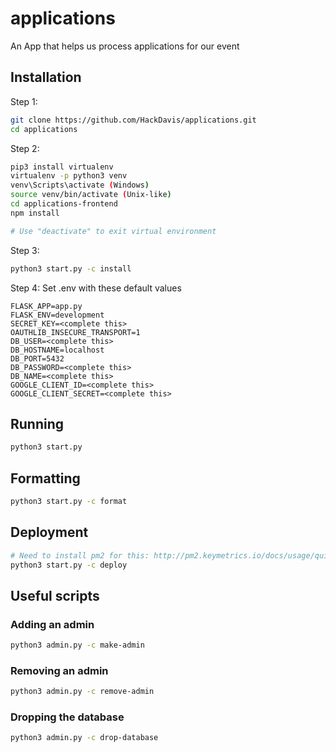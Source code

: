 # applications
An App that helps us process applications for our event

## Installation

Step 1:
```bash
git clone https://github.com/HackDavis/applications.git
cd applications
```

Step 2:
```bash
pip3 install virtualenv
virtualenv -p python3 venv
venv\Scripts\activate (Windows)
source venv/bin/activate (Unix-like)
cd applications-frontend
npm install

# Use "deactivate" to exit virtual environment
```

Step 3:
```bash
python3 start.py -c install
```

Step 4: Set .env with these default values
```
FLASK_APP=app.py
FLASK_ENV=development
SECRET_KEY=<complete this>
OAUTHLIB_INSECURE_TRANSPORT=1
DB_USER=<complete this>
DB_HOSTNAME=localhost
DB_PORT=5432
DB_PASSWORD=<complete this>
DB_NAME=<complete this>
GOOGLE_CLIENT_ID=<complete this>
GOOGLE_CLIENT_SECRET=<complete this>
```

## Running

```bash
python3 start.py
```

## Formatting

```bash
python3 start.py -c format
```

## Deployment

```bash
# Need to install pm2 for this: http://pm2.keymetrics.io/docs/usage/quick-start/#installation
python3 start.py -c deploy
```

## Useful scripts

### Adding an admin

```bash
python3 admin.py -c make-admin
```

### Removing an admin

```bash
python3 admin.py -c remove-admin
```

### Dropping the database

```bash
python3 admin.py -c drop-database
```
